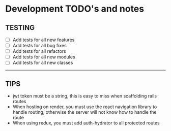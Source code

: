 # Development TODO's and notes

## TESTING

- [ ] Add tests for all new features
- [ ] Add tests for all bug fixes
- [ ] Add tests for all refactors
- [ ] Add tests for all new modules
- [ ] Add tests for all new classes

---

## TIPS

- jwt token must be a string, this is easy to miss when scaffolding rails routes
- When hosting on render, you must use the react navigation library to handle routing, otherwise the server will not know how to handle the route
- When using redux, you must add auth-hydrator to all protected routes
